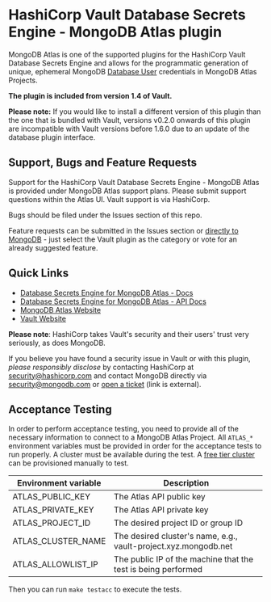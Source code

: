 # HashiCorp Vault Database Secrets Engine - MongoDB Atlas plugin

MongoDB Atlas is one of the supported plugins for the HashiCorp Vault Database Secrets Engine and allows for the programmatic generation of unique, ephemeral MongoDB [Database User](https://docs.atlas.mongodb.com/reference/api/database-users/) credentials in MongoDB Atlas Projects.

**The plugin is included from version 1.4 of Vault.**

**Please note:** If you would like to install a different version of this plugin than the one that is bundled with Vault, versions v0.2.0 onwards of this plugin are incompatible with Vault versions before 1.6.0 due to an update of the database plugin interface.

## Support, Bugs and Feature Requests

Support for the HashiCorp Vault Database Secrets Engine - MongoDB Atlas is provided under MongoDB Atlas support plans. Please submit support questions within the Atlas UI.  Vault support is via HashiCorp.

Bugs should be filed under the Issues section of this repo.

Feature requests can be submitted in the Issues section or [directly to MongoDB](https://feedback.mongodb.com/forums/924145-atlas) - just select the Vault plugin as the category or vote for an already suggested feature.

## Quick Links

- [Database Secrets Engine for MongoDB Atlas - Docs](https://developer.hashicorp.com/vault/docs/secrets/databases/mongodbatlas)
- [Database Secrets Engine for MongoDB Atlas - API Docs](https://developer.hashicorp.com/vault/api-docs/secret/databases/mongodbatlas)
- [MongoDB Atlas Website](https://www.mongodb.com/cloud/atlas)
- [Vault Website](https://www.vaultproject.io)

**Please note**: HashiCorp takes Vault's security and their users' trust very seriously, as does MongoDB.

If you believe you have found a security issue in Vault or with this plugin, _please responsibly disclose_ by
contacting HashiCorp at [security@hashicorp.com](mailto:security@hashicorp.com) and contact MongoDB
directly via [security@mongodb.com](mailto:security@mongodb.com) or
[open a ticket](https://jira.mongodb.org/plugins/servlet/samlsso?redirectTo=%2Fbrowse%2FSECURITY) (link is external).

## Acceptance Testing

In order to perform acceptance testing, you need to provide all of the necessary information to
connect to a MongoDB Atlas Project. All `ATLAS_*` environment variables must be
provided in order for the acceptance tests to run properly. A cluster must be
available during the test. A
[free tier cluster](https://docs.atlas.mongodb.com/tutorial/deploy-free-tier-cluster/)
can be provisioned manually to test.

| Environment variable | Description                                                      |
|----------------------|------------------------------------------------------------------|
| ATLAS_PUBLIC_KEY     | The Atlas API public key                                         |
| ATLAS_PRIVATE_KEY    | The Atlas API private key                                        |
| ATLAS_PROJECT_ID     | The desired project ID or group ID                               |
| ATLAS_CLUSTER_NAME   | The desired cluster's name, e.g., vault-project.xyz.mongodb.net  |
| ATLAS_ALLOWLIST_IP   | The public IP of the machine that the test is being performed    |

Then you can run `make testacc` to execute the tests.
